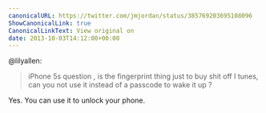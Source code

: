 ```yaml
---
canonicalURL: https://twitter.com/jmjordan/status/385769203695108096
ShowCanonicalLink: true
CanonicalLinkText: View original on
date: 2013-10-03T14:12:00+00:00
---
```

@lilyallen:

> iPhone 5s question , is the fingerprint thing just to buy shit off I tunes, can you not use it instead of a passcode to wake it up ?

Yes. You can use it to unlock your phone.